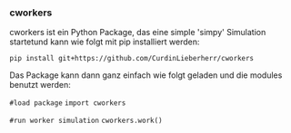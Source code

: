 ### cworkers


cworkers ist ein Python Package, das eine simple 'simpy' Simulation startetund kann wie folgt mit pip installiert werden:

``pip install git+https://github.com/CurdinLieberherr/cworkers``

Das Package kann dann ganz einfach wie folgt geladen und die modules benutzt werden:

  ``#load package``
  ``import cworkers``

  ``#run worker simulation``
  ``cworkers.work()``
